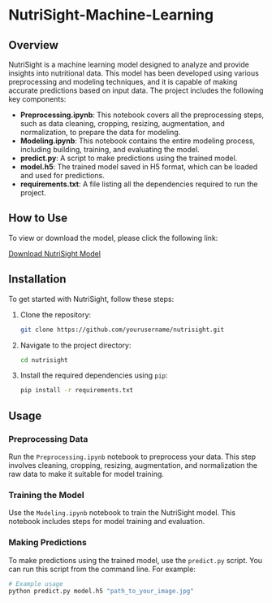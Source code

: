 # NutriSight-Machine-Learning

## Overview

NutriSight is a machine learning model designed to analyze and provide insights into nutritional data. This model has been developed using various preprocessing and modeling techniques, and it is capable of making accurate predictions based on input data. The project includes the following key components:

- **Preprocessing.ipynb**: This notebook covers all the preprocessing steps, such as data cleaning, cropping, resizing, augmentation, and normalization, to prepare the data for modeling.
- **Modeling.ipynb**: This notebook contains the entire modeling process, including building, training, and evaluating the model.
- **predict.py**: A script to make predictions using the trained model.
- **model.h5**: The trained model saved in H5 format, which can be loaded and used for predictions.
- **requirements.txt**: A file listing all the dependencies required to run the project.

## How to Use

To view or download the model, please click the following link:

[Download NutriSight Model](https://drive.google.com/file/d/1kB_BM1VFDS1TbeX_uS0cYamFUQBePWxN/view?usp=sharing)

## Installation

To get started with NutriSight, follow these steps:

1. Clone the repository:
    ```sh
    git clone https://github.com/yourusername/nutrisight.git
    ```
2. Navigate to the project directory:
    ```sh
    cd nutrisight
    ```
3. Install the required dependencies using `pip`:
    ```sh
    pip install -r requirements.txt
    ```

## Usage

### Preprocessing Data

Run the `Preprocessing.ipynb` notebook to preprocess your data. This step involves cleaning, cropping, resizing, augmentation, and normalization the raw data to make it suitable for model training.

### Training the Model

Use the `Modeling.ipynb` notebook to train the NutriSight model. This notebook includes steps for model training and evaluation.

### Making Predictions

To make predictions using the trained model, use the `predict.py` script. You can run this script from the command line. For example:

```python
# Example usage
python predict.py model.h5 "path_to_your_image.jpg"

